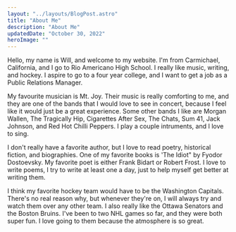 ```yaml
---
layout: "../layouts/BlogPost.astro"
title: "About Me"
description: "About Me"
updatedDate: "October 30, 2022"
heroImage: ""
---
```

Hello, my name is Will, and welcome to my website. I'm from Carmichael, California, and I go to Rio Americano High School. I really like music, writing, and hockey. I aspire to go to a four year college, and I want to get a job as a Public Relations Manager. 

My favourite musician is Mt. Joy. Their music is really comforting to me, and they are one of the bands that I would love to see in concert, because I feel like it would just be a great experience. Some other bands I like are Morgan Wallen, The Tragically Hip, Cigarettes After Sex, The Chats, Sum 41, Jack Johnson, and Red Hot Chilli Peppers. I play a couple intruments, and I love to sing.

I don't really have a favorite author, but I love to read poetry, historical fiction, and biographies. One of my favorite books is 'The Idiot" by Fyodor Dostoevsky. My favorite poet is either Frank Bidart or Robert Frost. I love to write poems, I try to write at least one a day, just to help myself get better at writing them.

I think my favorite hockey team would have to be the Washington Capitals. There's no real reason why, but whenever they're on, I will always try and watch them over any other team. I also really like the Ottawa Senators and the Boston Bruins. I've been to two NHL games so far, and they were both super fun. I love going to them because the atmosphere is so great.